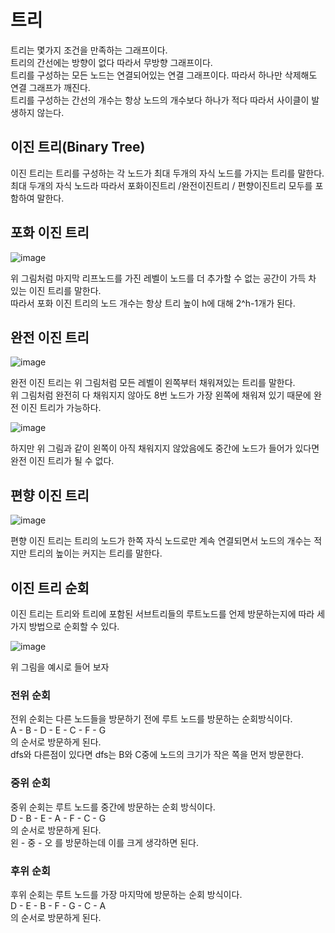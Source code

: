 # 트리
트리는 몇가지 조건을 만족하는 그래프이다.   
트리의 간선에는 방향이 없다 따라서 무방향 그래프이다.   
트리를 구성하는 모든 노드는 연결되어있는 연결 그래프이다. 따라서 하나만 삭제해도 연결 그래프가 깨진다.    
트리를 구성하는 간선의 개수는 항상 노드의 개수보다 하나가 적다 따라서 사이클이 발생하지 않는다.   

## 이진 트리(Binary Tree)   
이진 트리는 트리를 구성하는 각 노드가 최대 두개의 자식 노드를 가지는 트리를 말한다.   
최대 두개의 자식 노드라 따라서 포화이진트리 /완전이진트리 / 편향이진트리 모두를 포함하여 말한다.   

## 포화 이진 트리   
   
![image](https://github.com/ww5702/Swift_Coding_Test/assets/60501045/3fa3fff2-3d5e-4948-8462-faaa3fcc34a3)   
   
위 그림처럼 마지막 리프노드를 가진 레벨이 노드를 더 추가할 수 없는 공간이 가득 차 있는 이진 트리를 말한다.   
따라서 포화 이진 트리의 노드 개수는 항상 트리 높이 h에 대해 2^h-1개가 된다.   
   
## 완전 이진 트리
   
![image](https://github.com/ww5702/Swift_Coding_Test/assets/60501045/912d1514-ba06-4695-81b9-134ad5406a9a)   
   
완전 이진 트리는 위 그림처럼 모든 레벨이 왼쪽부터 채워져있는 트리를 말한다.   
위 그림처럼 완전히 다 채워지지 않아도 8번 노드가 가장 왼쪽에 채워져 있기 때문에 완전 이진 트리가 가능하다.   
   

![image](https://github.com/ww5702/Swift_Coding_Test/assets/60501045/a9342591-1321-4d1c-aa2c-e7ddf92686b3)   
   
하지만 위 그림과 같이 왼쪽이 아직 채워지지 않았음에도 중간에 노드가 들어가 있다면 완전 이진 트리가 될 수 없다.   
   
## 편향 이진 트리
   
![image](https://github.com/ww5702/Swift_Coding_Test/assets/60501045/ab2c19fa-221a-476b-b96e-2c5e76ce146b)   
   
편향 이진 트리는 트리의 노드가 한쪽 자식 노드로만 계속 연결되면서 노드의 개수는 적지만 트리의 높이는 커지는 트리를 말한다.   
   
## 이진 트리 순회
이진 트리는 트리와 트리에 포함된 서브트리들의 루트노드를 언제 방문하는지에 따라 세 가지 방법으로 순회할 수 있다.   
   
![image](https://github.com/ww5702/Swift_Coding_Test/assets/60501045/3fa3fff2-3d5e-4948-8462-faaa3fcc34a3)    
   
위 그림을 예시로 들어 보자
### 전위 순회
전위 순회는 다른 노드들을 방문하기 전에 루트 노드를 방문하는 순회방식이다.   
A - B - D - E - C - F - G   
의 순서로 방문하게 된다.   
dfs와 다른점이 있다면 dfs는 B와 C중에 노드의 크기가 작은 쪽을 먼저 방문한다.   

### 중위 순회
중위 순회는 루트 노드를 중간에 방문하는 순회 방식이다.   
D - B - E - A - F - C - G   
의 순서로 방문하게 된다.   
왼 - 중 - 오 를 방문하는데 이를 크게 생각하면 된다.   

### 후위 순회
후위 순회는 루트 노드를 가장 마지막에 방문하는 순회 방식이다.   
D - E - B - F - G - C - A   
의 순서로 방문하게 된다.   
   
   
   
